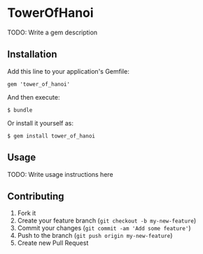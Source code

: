 # TowerOfHanoi

TODO: Write a gem description

## Installation

Add this line to your application's Gemfile:

    gem 'tower_of_hanoi'

And then execute:

    $ bundle

Or install it yourself as:

    $ gem install tower_of_hanoi

## Usage

TODO: Write usage instructions here

## Contributing

1. Fork it
2. Create your feature branch (`git checkout -b my-new-feature`)
3. Commit your changes (`git commit -am 'Add some feature'`)
4. Push to the branch (`git push origin my-new-feature`)
5. Create new Pull Request
